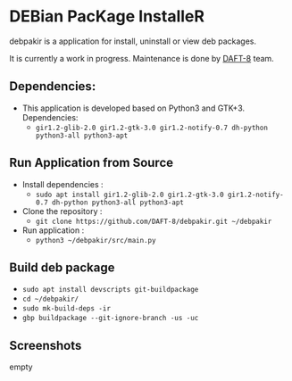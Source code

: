 # DEBian PacKage InstalleR

debpakir is a application for install, uninstall or view deb packages.

It is currently a work in progress. Maintenance is done by <a href="https://www.github.com/DAFT-8/">DAFT-8</a> team.

## Dependencies:

* This application is developed based on Python3 and GTK+3. Dependencies:
   - ```gir1.2-glib-2.0 gir1.2-gtk-3.0 gir1.2-notify-0.7 dh-python python3-all python3-apt```

## Run Application from Source

* Install dependencies :
    * ```sudo apt install gir1.2-glib-2.0 gir1.2-gtk-3.0 gir1.2-notify-0.7 dh-python python3-all python3-apt```
* Clone the repository :
    * ```git clone https://github.com/DAFT-8/debpakir.git ~/debpakir```
* Run application :
    * ```python3 ~/debpakir/src/main.py```

## Build deb package

* `sudo apt install devscripts git-buildpackage`
* `cd ~/debpakir/`
* `sudo mk-build-deps -ir`
* `gbp buildpackage --git-ignore-branch -us -uc`

## Screenshots

empty

